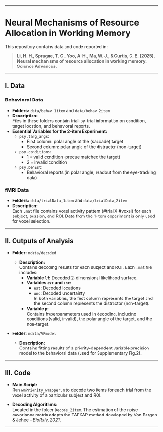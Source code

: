 
---

# Neural Mechanisms of Resource Allocation in Working Memory

This repository contains data and code reported in:

> **Li, H. H., Sprague, T. C., Yoo, A. H., Ma, W. J., & Curtis, C. E. (2025). Neural mechanisms of resource allocation in working memory. Science Advances.**

---

## I. Data

### Behavioral Data
- **Folders:** `data/behav_1item` and `data/behav_2item`
- **Description:**  
  Files in these folders contain trial-by-trial information on condition, target location, and behavioral reports.
- **Essential Variables for the 2-item Experiment:**
  - `psy.targ_angs`:  
    - First column: polar angle of the (saccade) target  
    - Second column: polar angle of the distractor (non-target)
  - `psy.conditions`:  
    - 1 = valid condition (precue matched the target)  
    - 2 = invalid condition
  - `psy.behEst`:  
    - Behavioral reports (in polar angle, readout from the eye-tracking data)

### fMRI Data
- **Folders:** `data/trialData_1item` and `data/trialData_2item`
- **Description:**  
  Each `.mat` file contains voxel activity pattern (#trial X #voxel) for each subject, session, and ROI. Data from the 1-item experiment is only used for voxel selection.

---

## II. Outputs of Analysis

- **Folder:** `mdata/decoded`
  - **Description:**  
    Contains decoding results for each subject and ROI. Each `.mat` file includes:
    - **Variable `lf`:** Decoded 2-dimensional likelihood surface.
    - **Variables `est` and `unc`:**  
      - `est`: Decoded locations  
      - `unc`: Decoded uncertainty  
      In both variables, the first column represents the target and the second column represents the distractor (non-target).
    - **Variable `p`:**  
      Contains hyperparameters used in decoding, including conditions (valid, invalid), the polar angle of the target, and the non-target.
  
- **Folder:** `mdata/VPmodel`
  - **Description:**  
    Contains fitting results of a priority-dependent variable precision model to the behavioral data (used for Supplementary Fig.2).

---

## III. Code

- **Main Script:**  
  Run `wmPriority_wrapper.m` to decode two items for each trial from the voxel activity of a particular subject and ROI.
  
- **Decoding Algorithms:**  
  Located in the folder `Decode_2item`. The estimation of the noise covariance matrix adapts the TAFKAP method developed by Van Bergen & Jehee - *BioRxiv, 2021*.

---
